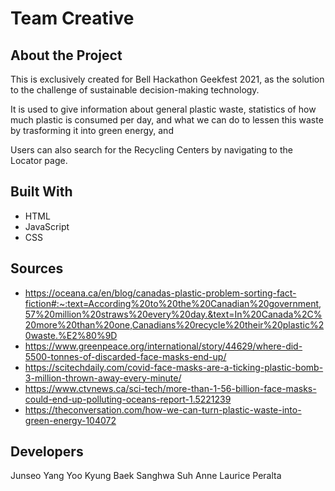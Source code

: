 # Team Creative

## About the Project

This is exclusively created for Bell Hackathon Geekfest 2021, as the solution to the challenge of sustainable decision-making technology.

It is used to give information about general plastic waste, statistics of how much plastic is consumed per day, and what we can do to lessen this waste by trasforming it into green energy, and 

Users can also search for the Recycling Centers by navigating to the Locator page.

## Built With
* HTML
* JavaScript
* CSS

## Sources
* https://oceana.ca/en/blog/canadas-plastic-problem-sorting-fact-fiction#:~:text=According%20to%20the%20Canadian%20government,57%20million%20straws%20every%20day.&text=In%20Canada%2C%20more%20than%20one,Canadians%20recycle%20their%20plastic%20waste.%E2%80%9D
* https://www.greenpeace.org/international/story/44629/where-did-5500-tonnes-of-discarded-face-masks-end-up/
* https://scitechdaily.com/covid-face-masks-are-a-ticking-plastic-bomb-3-million-thrown-away-every-minute/
* https://www.ctvnews.ca/sci-tech/more-than-1-56-billion-face-masks-could-end-up-polluting-oceans-report-1.5221239
* https://theconversation.com/how-we-can-turn-plastic-waste-into-green-energy-104072

## Developers
Junseo Yang
Yoo Kyung Baek
Sanghwa Suh
Anne Laurice Peralta
